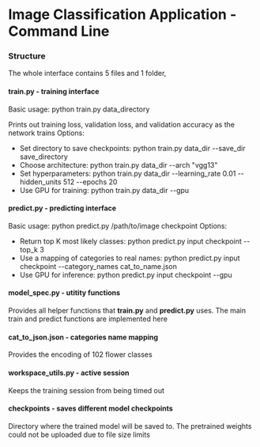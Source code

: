 # Image Classification Application - Command Line

### Structure

The whole interface contains 5 files and 1 folder,


#### **train.py** - training interface

Basic usage: python train.py data_directory

Prints out training loss, validation loss, and validation accuracy as the network trains
Options:

* Set directory to save checkpoints: python train.py data_dir --save_dir save_directory
* Choose architecture: python train.py data_dir --arch "vgg13"
* Set hyperparameters: python train.py data_dir --learning_rate 0.01 --hidden_units 512 --epochs 20
* Use GPU for training: python train.py data_dir --gpu


#### **predict.py** - predicting interface


Basic usage: python predict.py /path/to/image checkpoint Options:

* Return top K most likely classes: python predict.py input checkpoint --top_k 3
* Use a mapping of categories to real names: python predict.py input checkpoint --category_names cat_to_name.json
* Use GPU for inference: python predict.py input checkpoint --gpu


#### **model_spec.py** - utitity functions

Provides all helper functions that **train.py** and **predict.py** uses. The main train and predict functions are implemented here

#### **cat_to_json.json** - categories name mapping

Provides the encoding of 102 flower classes

#### **workspace_utils.py** - active session

Keeps the training session from being timed out

#### **checkpoints** - saves different model checkpoints

Directory where the trained model will be saved to. The pretrained weights could not be uploaded due to file size limits
